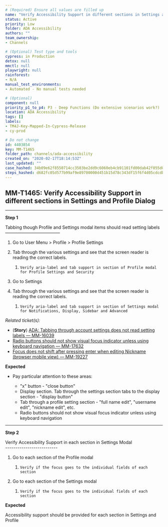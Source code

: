 ```yaml
---
# (Required) Ensure all values are filled up
name: "Verify Accessibility Support in different sections in Settings and Profile Dialog"
status: Active
priority: Low
folder: ADA Accessibility
authors: ""
team_ownership: 
- Channels

# (Optional) Test type and tools
cypress: in Production
detox: null
mmctl: null
playwright: null
rainforest: 
- N/A
manual_test_environments: 
- Automated - No manual tests needed

# (Optional)
component: null
priority_p1_to_p4: P3 - Deep Functions (Do extensive scenarios work?)
location: ADA Accessibility
tags: []
labels: 
- TM4J-Key-Mapped-In-Cypress-Release
- cy-prod

# Do not change
id: 4403854
key: MM-T1465
folder_path: channels/ada-accessibility
created_on: "2020-02-17T18:14:53Z"
last_updated: ""
case_hashed: 34b09e62f8550714cc3503be2dd9c6060eb4cb91101fd00dab42f055d044e09a6aa2715dacc6d432343690a7f61c91e6
steps_hashed: d682fc05d577b99af9e89700000d451b15d78c343df15f6f4d05cdcdbc0525303dd0aba16b43eb2b5b3c3c495f8b4ded
---
```


## MM-T1465: Verify Accessibility Support in different sections in Settings and Profile Dialog

---

**Step 1**

Tabbing though Profile and Settings modal items should read setting labels\
–––––––––––––––––––––––––

1. Go to User Menu > Profile > Profile Settings

2. Tab through the various settings and see that the screen reader is reading the correct labels.

   1. ```
      Verify aria-label and tab support in section of Profile modal for Profile Settings and Security
      ```

3. Go to Settings 

4. Tab through the various settings and see that the screen reader is reading the correct labels.

   1. ```
      Verify aria-label and tab support in section of Settings modal for Notifications, Display, Sidebar and Advanced
      ```

_Related ticket(s):_

- (**Story**) [ADA: Tabbing through account settings does not read setting labels — MM-16039](https://mattermost.atlassian.net/browse/MM-16039)
- [Radio buttons should not show visual focus indicator unless using keyboard navigation — MM-17632](https://mattermost.atlassian.net/browse/MM-17632)
- [Focus does not shift after pressing enter when editing Nickname (browser mobile view) — MM-19227](https://mattermost.atlassian.net/browse/MM-19227)

**Expected**

- Pay particular attention to these areas:

  - "x" button - "close button"
  - Display section. Tab through the settings section tabs to the display section - "display button"
  - Tab through a profile setting section - "full name edit", "username edit", "nickname edit", etc.
  - Radio buttons should not show visual focus indicator unless using keyboard navigation

---

**Step 2**

Verify Accessibility Support in each section in Settings Modal\
\--------------------------

1. Go to each section of the Profile modal 

   1. `Verify if the focus goes to the individual fields of each section`

2. Go to each section of the Settings modal

   1. `Verify if the focus goes to the individual fields of each section`

**Expected**

Accessibility support should be provided for each section in Settings and Profile
